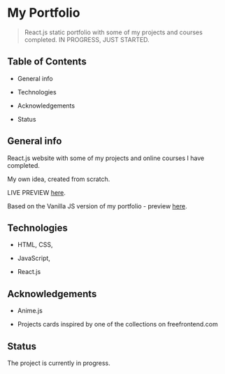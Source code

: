 # My Portfolio


> React.js static portfolio with some of my projects and courses completed. IN PROGRESS, JUST STARTED.

 
## Table of Contents


- General info

- Technologies

- Acknowledgements

- Status

 
## General info


React.js website with some of my projects and online courses I have completed.


My own idea, created from scratch.


LIVE PREVIEW [here](https://suavek85.github.io/miscellaneous/Portfolio/index.html).

Based on the Vanilla JS version of my portfolio - preview [here](https://suavek85.github.io/miscellaneous/Portfolio/index.html).

 

## Technologies


- HTML, CSS,

- JavaScript,

- React.js

 

## Acknowledgements


- Anime.js

- Projects cards inspired by one of the collections on freefrontend.com


## Status

 
The project is currently in progress.